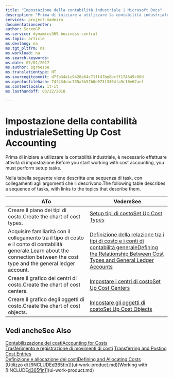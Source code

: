 ```yaml
---
title: "Impostazione della contabilità industriale | Microsoft Docs"
description: "Prima di iniziare a utilizzare la contabilità industriale, è necessario effettuare attività di impostazione."
services: project-madeira
documentationcenter: 
author: SorenGP
ms.service: dynamics365-business-central
ms.topic: article
ms.devlang: na
ms.tgt_pltfrm: na
ms.workload: na
ms.search.keywords: 
ms.date: 07/01/2017
ms.author: sgroespe
ms.translationtype: HT
ms.sourcegitcommit: d7fb34e1c9428a64c71ff47be8bcff174649c00d
ms.openlocfilehash: 74f434eac735a3b57b0e073f3304fa9c10e62aef
ms.contentlocale: it-it
ms.lasthandoff: 03/22/2018

---
```

# <a name="setting-up-cost-accounting"></a><span data-ttu-id="aa4a7-103">Impostazione della contabilità industriale</span><span class="sxs-lookup"><span data-stu-id="aa4a7-103">Setting Up Cost Accounting</span></span>
<span data-ttu-id="aa4a7-104">Prima di iniziare a utilizzare la contabilità industriale, è necessario effettuare attività di impostazione.</span><span class="sxs-lookup"><span data-stu-id="aa4a7-104">Before you start working with cost accounting, you must perform setup tasks.</span></span>  

 <span data-ttu-id="aa4a7-105">Nella tabella seguente viene descritta una sequenza di task, con collegamenti agli argomenti che li descrivono.</span><span class="sxs-lookup"><span data-stu-id="aa4a7-105">The following table describes a sequence of tasks, with links to the topics that describe them.</span></span>

|<span data-ttu-id="aa4a7-106">A</span><span class="sxs-lookup"><span data-stu-id="aa4a7-106">To</span></span>|<span data-ttu-id="aa4a7-107">Vedere</span><span class="sxs-lookup"><span data-stu-id="aa4a7-107">See</span></span>|  
|--------|---------|  
|<span data-ttu-id="aa4a7-108">Creare il piano dei tipi di costo.</span><span class="sxs-lookup"><span data-stu-id="aa4a7-108">Create the chart of cost types.</span></span>|[<span data-ttu-id="aa4a7-109">Setup tipi di costo</span><span class="sxs-lookup"><span data-stu-id="aa4a7-109">Set Up Cost Types</span></span>](finance-how-to-set-up-cost-types.md)|  
|<span data-ttu-id="aa4a7-110">Acquisire familiarità con il collegamento tra il tipo di costo e il conto di contabilità generale.</span><span class="sxs-lookup"><span data-stu-id="aa4a7-110">Learn about the connection between the cost type and the general ledger account.</span></span>|[<span data-ttu-id="aa4a7-111">Definizione della relazione tra i tipi di costo e i conti di contabilità generale</span><span class="sxs-lookup"><span data-stu-id="aa4a7-111">Defining the Relationship Between Cost Types and General Ledger Accounts</span></span>](finance-defining-the-relationship-between-cost-types-and-general-ledger-accounts.md)|  
|<span data-ttu-id="aa4a7-112">Creare il grafico dei centri di costo.</span><span class="sxs-lookup"><span data-stu-id="aa4a7-112">Create the chart of cost centers.</span></span>|[<span data-ttu-id="aa4a7-113">Impostare i centri di costo</span><span class="sxs-lookup"><span data-stu-id="aa4a7-113">Set Up Cost Centers</span></span>](finance-how-to-set-up-cost-centers.md)|  
|<span data-ttu-id="aa4a7-114">Creare il grafico degli oggetti di costo.</span><span class="sxs-lookup"><span data-stu-id="aa4a7-114">Create the chart of cost objects.</span></span>|[<span data-ttu-id="aa4a7-115">Impostare gli oggetti di costo</span><span class="sxs-lookup"><span data-stu-id="aa4a7-115">Set Up Cost Objects</span></span>](finance-how-to-set-up-cost-objects.md)|  

## <a name="see-also"></a><span data-ttu-id="aa4a7-116">Vedi anche</span><span class="sxs-lookup"><span data-stu-id="aa4a7-116">See Also</span></span>  
[<span data-ttu-id="aa4a7-117">Contabilizzazione dei costi</span><span class="sxs-lookup"><span data-stu-id="aa4a7-117">Accounting for Costs</span></span>](finance-manage-cost-accounting.md)  
<span data-ttu-id="aa4a7-118">[Trasferimento e registrazione di movimenti di costi](finance-transfer-and-post-cost-entries.md) </span><span class="sxs-lookup"><span data-stu-id="aa4a7-118">[Transferring and Posting Cost Entries](finance-transfer-and-post-cost-entries.md) </span></span>  
[<span data-ttu-id="aa4a7-119">Definizione e allocazione dei costi</span><span class="sxs-lookup"><span data-stu-id="aa4a7-119">Defining and Allocating Costs</span></span>](finance-define-and-allocate-costs.md)  
<span data-ttu-id="aa4a7-120">[Utilizzo di [!INCLUDE[d365fin](includes/d365fin_md.md)]](ui-work-product.md)</span><span class="sxs-lookup"><span data-stu-id="aa4a7-120">[Working with [!INCLUDE[d365fin](includes/d365fin_md.md)]](ui-work-product.md)</span></span>

